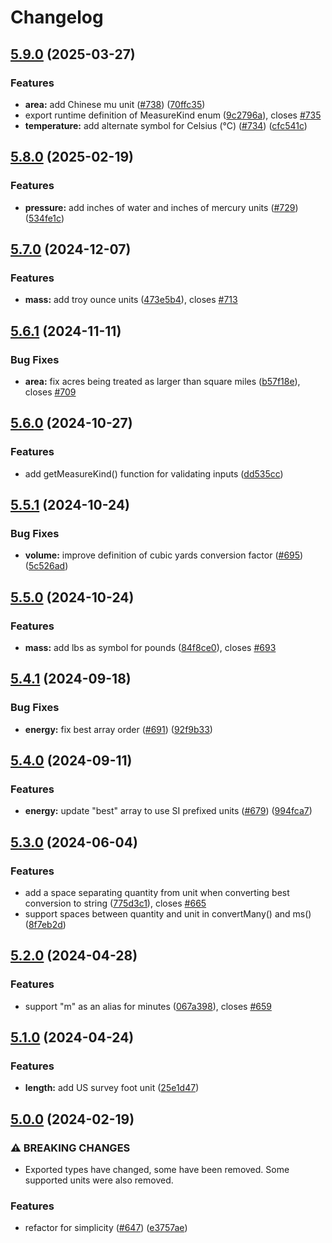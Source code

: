 # Changelog

## [5.9.0](https://github.com/jonahsnider/convert/compare/v5.8.0...v5.9.0) (2025-03-27)


### Features

* **area:** add Chinese mu unit ([#738](https://github.com/jonahsnider/convert/issues/738)) ([70ffc35](https://github.com/jonahsnider/convert/commit/70ffc35733fabe289a9a11ac1f5d3f1fbb682720))
* export runtime definition of MeasureKind enum ([9c2796a](https://github.com/jonahsnider/convert/commit/9c2796a0f08ec8b30a9dd0c44cb75f2b0373851e)), closes [#735](https://github.com/jonahsnider/convert/issues/735)
* **temperature:** add alternate symbol for Celsius (°C) ([#734](https://github.com/jonahsnider/convert/issues/734)) ([cfc541c](https://github.com/jonahsnider/convert/commit/cfc541c11ae13b8286daed0e5cde36d55a39de7e))

## [5.8.0](https://github.com/jonahsnider/convert/compare/v5.7.0...v5.8.0) (2025-02-19)


### Features

* **pressure:** add inches of water and inches of mercury units ([#729](https://github.com/jonahsnider/convert/issues/729)) ([534fe1c](https://github.com/jonahsnider/convert/commit/534fe1cdf0c41db9162314361511bb8c42b7e245))

## [5.7.0](https://github.com/jonahsnider/convert/compare/v5.6.1...v5.7.0) (2024-12-07)


### Features

* **mass:** add troy ounce units ([473e5b4](https://github.com/jonahsnider/convert/commit/473e5b4038d33b52b1f5c4f376781d6585dc3049)), closes [#713](https://github.com/jonahsnider/convert/issues/713)

## [5.6.1](https://github.com/jonahsnider/convert/compare/v5.6.0...v5.6.1) (2024-11-11)


### Bug Fixes

* **area:** fix acres being treated as larger than square miles ([b57f18e](https://github.com/jonahsnider/convert/commit/b57f18efae41df609891ae38b0e8d48ad027a529)), closes [#709](https://github.com/jonahsnider/convert/issues/709)

## [5.6.0](https://github.com/jonahsnider/convert/compare/v5.5.1...v5.6.0) (2024-10-27)


### Features

* add getMeasureKind() function for validating inputs ([dd535cc](https://github.com/jonahsnider/convert/commit/dd535ccec9397dbe6218d28a6a02d3d9bdbaea98))

## [5.5.1](https://github.com/jonahsnider/convert/compare/v5.5.0...v5.5.1) (2024-10-24)


### Bug Fixes

* **volume:** improve definition of cubic yards conversion factor ([#695](https://github.com/jonahsnider/convert/issues/695)) ([5c526ad](https://github.com/jonahsnider/convert/commit/5c526ad3d6b8a102683608a536041b12d0c25eff))

## [5.5.0](https://github.com/jonahsnider/convert/compare/v5.4.1...v5.5.0) (2024-10-24)


### Features

* **mass:** add lbs as symbol for pounds ([84f8ce0](https://github.com/jonahsnider/convert/commit/84f8ce0ff262e52863b56bc5f0ed7475c81478bc)), closes [#693](https://github.com/jonahsnider/convert/issues/693)

## [5.4.1](https://github.com/jonahsnider/convert/compare/v5.4.0...v5.4.1) (2024-09-18)


### Bug Fixes

* **energy:** fix best array order ([#691](https://github.com/jonahsnider/convert/issues/691)) ([92f9b33](https://github.com/jonahsnider/convert/commit/92f9b3311aa77a6ee239df7838df58b966d06d4f))

## [5.4.0](https://github.com/jonahsnider/convert/compare/v5.3.0...v5.4.0) (2024-09-11)


### Features

* **energy:** update "best" array to use SI prefixed units ([#679](https://github.com/jonahsnider/convert/issues/679)) ([994fca7](https://github.com/jonahsnider/convert/commit/994fca792c1f34af61fbb45d338f2e1196e1d422))

## [5.3.0](https://github.com/jonahsnider/convert/compare/v5.2.0...v5.3.0) (2024-06-04)


### Features

* add a space separating quantity from unit when converting best conversion to string ([775d3c1](https://github.com/jonahsnider/convert/commit/775d3c169b5dfdfbd82815ec752d450045e35ce8)), closes [#665](https://github.com/jonahsnider/convert/issues/665)
* support spaces between quantity and unit in convertMany() and ms() ([8f7eb2d](https://github.com/jonahsnider/convert/commit/8f7eb2deb47c00c2b2b7a119b051f34581c93fb0))

## [5.2.0](https://github.com/jonahsnider/convert/compare/v5.1.0...v5.2.0) (2024-04-28)


### Features

* support "m" as an alias for minutes ([067a398](https://github.com/jonahsnider/convert/commit/067a398a6f41045586a2d11b95494cd0b5050421)), closes [#659](https://github.com/jonahsnider/convert/issues/659)

## [5.1.0](https://github.com/jonahsnider/convert/compare/v5.0.0...v5.1.0) (2024-04-24)


### Features

* **length:** add US survey foot unit ([25e1d47](https://github.com/jonahsnider/convert/commit/25e1d47c45ee0aff7a41cd9f8d5d2baee170a17e))

## [5.0.0](https://github.com/jonahsnider/convert/compare/v4.14.1...v5.0.0) (2024-02-19)


### ⚠ BREAKING CHANGES

* Exported types have changed, some have been removed. Some supported units were also removed.

### Features

* refactor for simplicity ([#647](https://github.com/jonahsnider/convert/issues/647)) ([e3757ae](https://github.com/jonahsnider/convert/commit/e3757ae32fdf99c11b44b517752856f3f9b52b8e))

